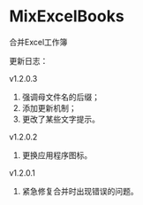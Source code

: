 # MixExcelBooks
合并Excel工作簿

更新日志：

v1.2.0.3
1. 强调母文件名的后缀；
2. 添加更新机制；
3. 更改了某些文字提示。

v1.2.0.2
1. 更换应用程序图标。

v1.2.0.1
1. 紧急修复合并时出现错误的问题。
